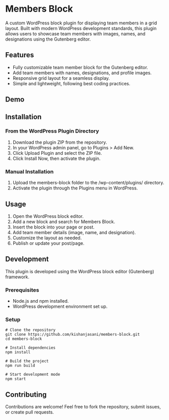 # Members Block

A custom WordPress block plugin for displaying team members in a grid layout. Built with modern WordPress development standards, this plugin allows users to showcase team members with images, names, and designations using the Gutenberg editor.

## Features

-   Fully customizable team member block for the Gutenberg editor.
-   Add team members with names, designations, and profile images.
-   Responsive grid layout for a seamless display.
-   Simple and lightweight, following best coding practices.

## Demo

## Installation

### From the WordPress Plugin Directory

1. Download the plugin ZIP from the repository.
2. In your WordPress admin panel, go to Plugins > Add New.
3. Click Upload Plugin and select the ZIP file.
4. Click Install Now, then activate the plugin.

### Manual Installation

1. Upload the members-block folder to the /wp-content/plugins/ directory.
2. Activate the plugin through the Plugins menu in WordPress.

## Usage

1. Open the WordPress block editor.
2. Add a new block and search for Members Block.
3. Insert the block into your page or post.
4. Add team member details (image, name, and designation).
5. Customize the layout as needed.
6. Publish or update your post/page.

## Development

This plugin is developed using the WordPress block editor (Gutenberg) framework.

### Prerequisites

-   Node.js and npm installed.
-   WordPress development environment set up.

### Setup

```
# Clone the repository
git clone https://github.com/kishanjasani/members-block.git
cd members-block

# Install dependencies
npm install

# Build the project
npm run build

# Start development mode
npm start
```

## Contributing

Contributions are welcome! Feel free to fork the repository, submit issues, or create pull requests.
